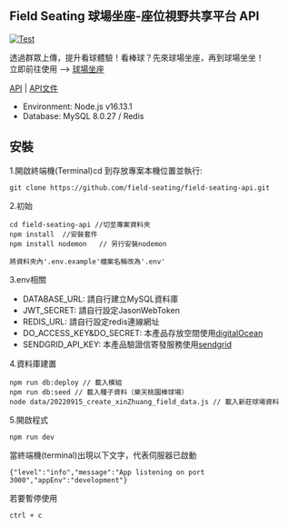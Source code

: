 ## Field Seating 球場坐座-座位視野共享平台 API

[![Test](https://github.com/field-seating/field-seating-api/actions/workflows/test.yml/badge.svg)](https://github.com/field-seating/field-seating-api/actions/workflows/test.yml)

透過群眾上傳，提升看球體驗！看棒球？先來球場坐座，再到球場坐坐！  
立即前往使用 --> <a href="https://www.fieldseating.com/">球場坐座</a> 

<a href="https://api.fieldseating.com/health">API</a> 
| <a href="https://doc.clickup.com/25699357/d/h/rg90x-480/80850ee4a15b39b">API文件</a> 

 * Environment: Node.js v16.13.1 
 * Database: MySQL 8.0.27 / Redis
 
## 安裝

1.開啟終端機(Terminal)cd 到存放專案本機位置並執行:

```
git clone https://github.com/field-seating/field-seating-api.git
```
2.初始

```
cd field-seating-api //切至專案資料夾
npm install  //安裝套件
npm install nodemon   // 另行安裝nodemon
```
```
將資料夾內'.env.example'檔案名稱改為'.env'
```
3.env相關

* DATABASE_URL: 請自行建立MySQL資料庫
* JWT_SECRET: 請自行設定JasonWebToken
* REDIS_URL: 請自行設定redis連線網址
* DO_ACCESS_KEY&DO_SECRET: 本產品存放空間使用<a href="https://www.digitalocean.com/">digitalOcean</a>
* SENDGRID_API_KEY: 本產品驗證信寄發服務使用<a href="https://sendgrid.com/">sendgrid</a>

4.資料庫建置

```
npm run db:deploy // 載入模組  
npm run db:seed // 載入種子資料（樂天桃園棒球場）
node data/20220915_create_xinZhuang_field_data.js // 載入新莊球場資料
```
5.開啟程式

```
npm run dev
```
當終端機(terminal)出現以下文字，代表伺服器已啟動
```
{"level":"info","message":"App listening on port 3000","appEnv":"development"}
```
若要暫停使用
```
ctrl + c
```
